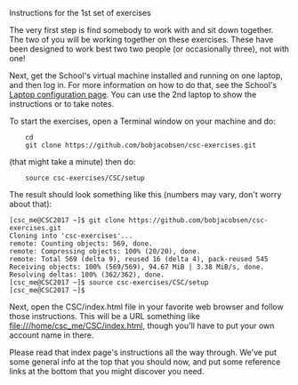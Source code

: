 Instructions for the 1st set of exercises

The very first step is find somebody to work with and sit down together. The two of you will be working together on these exercises.  These have been designed to work best two two people (or occasionally three), not with one!

Next, get the School's virtual machine installed and running on one laptop, and then log in.  For more information on how to do that, see the School's [Laptop configuration page](https://indico.cern.ch/event/581756/page/9650-laptop-configuration). You can use the 2nd laptop to show the instructions or to take notes.

To start the exercises, open a Terminal window on your machine and do:
```
    cd
    git clone https://github.com/bobjacobsen/csc-exercises.git
```
(that might take a minute) then do:
```
    source csc-exercises/CSC/setup
```
The result should look something like this (numbers may vary, don't worry about that):
```
[csc_me@CSC2017 ~]$ git clone https://github.com/bobjacobsen/csc-exercises.git
Cloning into 'csc-exercises'...
remote: Counting objects: 569, done.
remote: Compressing objects: 100% (20/20), done.
remote: Total 569 (delta 9), reused 16 (delta 4), pack-reused 545
Receiving objects: 100% (569/569), 94.67 MiB | 3.38 MiB/s, done.
Resolving deltas: 100% (362/362), done.
[csc_me@CSC2017 ~]$ source csc-exercises/CSC/setup
[csc_me@CSC2017 ~]$ 
```

Next, open the CSC/index.html file in your favorite web browser and follow those instructions.
This will be a URL something like [file:///home/csc_me/CSC/index.html](file:///home/csc_me/CSC/index.html), though you'll have to put your own account name in there.

Please read that index page's instructions all the way through.  We've put some general info at the top that you should now, and put some reference links at the bottom that you might discover you need.
